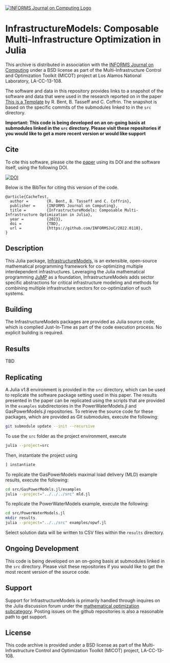 [![INFORMS Journal on Computing Logo](https://INFORMSJoC.github.io/logos/INFORMS_Journal_on_Computing_Header.jpg)](https://pubsonline.informs.org/journal/ijoc)

# InfrastructureModels: Composable Multi-Infrastructure Optimization in Julia

This archive is distributed in association with the [INFORMS Journal on
Computing](https://pubsonline.informs.org/journal/ijoc) under a BSD license as part of the Multi-Infrastructure Control and Optimization Toolkit (MICOT) project at Los Alamos National Laboratory, LA-CC-13-108.

The software and data in this repository provides links to a snapshot of the software and data
that were used in the research reported on in the paper 
[This is a Template](https://doi.org/10.1287/ijoc.2019.0934) by R. Bent, B. Tasseff and C. Coffrin.
The snapshot is based on the specific commits of the submodules linked to in the `src` directory.

**Important: This code is being developed on an on-going basis at submodules linked in the `src` directory. Please visit these repositories if you would like to get a more recent version or would like support**

## Cite

To cite this software, please cite the [paper](https://doi.org/10.1287/ijoc.2019.0934) using its DOI and the software itself, using the following DOI.

[![DOI](https://zenodo.org/badge/285853815.svg)](https://zenodo.org/badge/latestdoi/285853815)

Below is the BibTex for citing this version of the code.

```
@article{CacheTest,
  author =        {R. Bent, B. Tasseff and C. Coffrin},
  publisher =     {INFORMS Journal on Computing},
  title =         {InfrastructureModels: Composable Multi-Infrastructure Optimization in Julia},
  year =          {2023},
  doi =           {TBD},
  url =           {https://github.com/INFORMSJoC/2022.0118},
}  
```

## Description

This Julia package, [InfrastructureModels](https://github.com/lanl-ansi/InfrastructureModels.jl), is an extensible, open-source mathematical programming framework for co-optimizing multiple interdependent infrastructures.
Leveraging the Julia mathematical programming [JuMP](https://jump.dev/) as a foundation, InfrastructureModels adds sector specific abstractions for critical infrastructure modeling and methods for combining multiple infrastructure sectors for co-optimization of such systems.


## Building

The InfrastructureModels packages are provided as Julia source code, which is complied Just-In-Time as part of the code execution process.  No explicit building is required.


## Results

TBD


## Replicating

A Julia v1.8 environment is provided in the `src` directory, which can be used to replicate the software package setting used in this paper.
The results presented in the paper can be replicated using the scripts that are provided in the `examples` subdirectories in the PowerWaterModels.jl and GasPowerModels.jl repositories.
To retrieve the source code for these packages, which are provided as Git submodules, execute the following:
```bash
git submodule update --init --recursive
```

To use the `src` folder as the project environment, execute
```bash
julia --project=src
```
Then, instantiate the project using
```julia
] instantiate
```

To replicate the GasPowerModels maximal load delivery (MLD) example results, execute the following:
```bash
cd src/GasPowerModels.jl/examples
julia --project="../../../src" mld.jl
```

To replicate the PowerWaterModels example, execute the following:
```bash
cd src/PowerWaterModels.jl
mkdir results
julia --project="../../src" examples/opwf.jl
```
Select solution data will be written to CSV files within the `results` directory.


## Ongoing Development

This code is being developed on an on-going basis at submodules linked in the `src` directory. Please visit these repositories if you would like to get the most recent version of the source code.


## Support

Support for InfrastructureModels is primarily handled through inquires on the Julia discussion forum under the [mathematical optimization subcategory](https://discourse.julialang.org/c/domain/opt/13). Posting issues on the github repositories is also a reasonable path to get support.


## License

This code archive is provided under a BSD license as part of the Multi-Infrastructure Control and Optimization Toolkit (MICOT) project, LA-CC-13-108.
